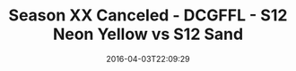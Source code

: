 ---
title: Season XX Canceled - DCGFFL - S12 Neon Yellow vs S12 Sand
teams-score:
- team: _teams/s12-neon-yellow.md
  score: 44
- team: _teams/s12-sand.md
  score: 21
mvp: Andy A. (Sand); Tyler F. (Neon Yellow)
game-ball: Eric C. (Sand); Austan M. (Neon Yellow)
season: 12
week: 4
date: '2016-04-03T22:09:29'
pageid: season-12-week-4-april-3-2016-4187-vs-4175
---